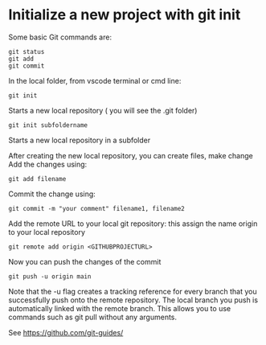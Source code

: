 # Initialize a new project with git init  

Some basic Git commands are:
```
git status
git add
git commit
```

In the local folder, from vscode terminal or cmd line:  
```
git init  
```
Starts a new local repository ( you will see the .git folder)  
```
git init subfoldername
```
Starts a new local repository in a subfolder  

After creating the new local repository, you can create files, make change  
Add the changes using:  
```
git add filename  
```
Commit the change using:   
```
git commit -m "your comment" filename1, filename2   
```
Add the remote URL to your local git repository: this assign the name origin to your local repository  
```
git remote add origin <GITHUBPROJECTURL>  
```
Now you can push the changes of the commit  
```
git push -u origin main  
```
Note that the -u flag creates a tracking reference for every branch that you successfully push onto the remote repository. 
The local branch you push is automatically linked with the remote branch. This allows you to use commands such as git pull without any arguments.  

See https://github.com/git-guides/  
